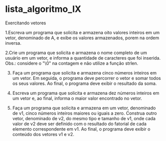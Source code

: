 # lista_algoritmo_IX
Exercitando vetores

1.Escreva um programa que solicita e armazena oito valores inteiros em um vetor,
denominado de A, e exibe os valores armazenados, porem na ordem inversa.

2.Crie um programa que solicita e armazena o nome completo de um usuário em um
vetor, e informa a quantidade de caracteres que foi inserida.
Obs.: considere o "\0" na contagem e não utilize a função strlen.

3. Faça um programa que solicita e armazena cinco números inteiros em um vetor. Em seguida, o programa deve percorrer o vetor e somar todos os seus valores. Ao final, o programa deve exibir o resultado da soma.

4. Escreva um programa que solicita e armazena dez números inteiros em um vetor e, ao final, informa o maior valor encontrado no vetor.

5. Faça um programa que solicita e armazena em um vetor, denominado de v1, cinco números inteiros maiores ou iguais a zero. Construa outro vetor, denominado de v2, do mesmo tipo e tamanho de v1, onde cada valor de v2 deve ser definido com o
resultado do fatorial de cada elemento correspondente em v1. Ao final, o programa deve exibir o conteúdo dos vetores v1 e v2.
